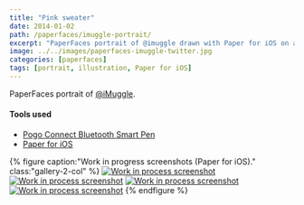 ```yaml
---
title: "Pink sweater"
date: 2014-01-02
path: /paperfaces/imuggle-portrait/
excerpt: "PaperFaces portrait of @imuggle drawn with Paper for iOS on an iPad."
image: ../../images/paperfaces-imuggle-twitter.jpg
categories: [paperfaces]
tags: [portrait, illustration, Paper for iOS]
---
```


PaperFaces portrait of [@iMuggle](https://twitter.com/iMuggle).

#### Tools used

- [Pogo Connect Bluetooth Smart Pen](https://www.amazon.com/gp/product/B009K448L4/ref=as_li_ss_tl?ie=UTF8&camp=1789&creative=390957&creativeASIN=B009K448L4&linkCode=as2&tag=mademist-20)
- [Paper for iOS](https://paper.bywetransfer.com/)

{% figure caption:"Work in progress screenshots (Paper for iOS)." class:"gallery-2-col" %}
[![Work in process screenshot](../../images/paperfaces-imuggle-process-1-600.jpg)](../../images/paperfaces-imuggle-process-1-lg.jpg)
[![Work in process screenshot](../../images/paperfaces-imuggle-process-2-600.jpg)](../../images/paperfaces-imuggle-process-2-lg.jpg)
[![Work in process screenshot](../../images/paperfaces-imuggle-process-3-600.jpg)](../../images/paperfaces-imuggle-process-3-lg.jpg)
[![Work in process screenshot](../../images/paperfaces-imuggle-process-4-600.jpg)](../../images/paperfaces-imuggle-process-4-lg.jpg)
{% endfigure %}
